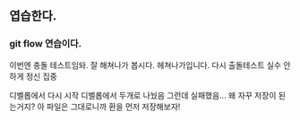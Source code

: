 ## 엽습한다.
### git flow 연습이다.
 이번엔 충돌 테스트임돠.
 잘 해쳐나가 봅시다.
 헤쳐나가입니다.
다시 출돌테스트
실수 안하게 정신 집중

디벨롭에서 다시 시작
디벨롭에서 두개로 나눴음
그런데 실패했음...
왜 자꾸 저장이 된는거지?
아 파일은 그대로니까 환을 먼저 저장해보자!


